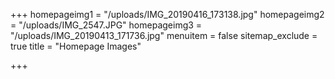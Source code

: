 +++
homepageimg1 = "/uploads/IMG_20190416_173138.jpg"
homepageimg2 = "/uploads/IMG_2547.JPG"
homepageimg3 = "/uploads/IMG_20190413_171736.jpg"
menuitem = false
sitemap_exclude = true
title = "Homepage Images"

+++
